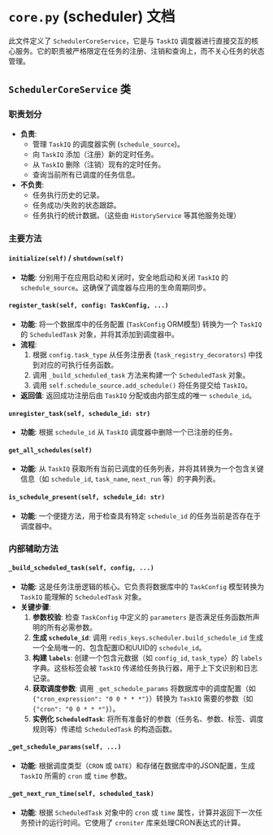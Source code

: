 # `core.py` (scheduler) 文档

此文件定义了 `SchedulerCoreService`，它是与 `TaskIQ` 调度器进行直接交互的核心服务。它的职责被严格限定在任务的注册、注销和查询上，而不关心任务的状态管理。

## `SchedulerCoreService` 类

### 职责划分
- **负责**: 
    - 管理 `TaskIQ` 的调度器实例 (`schedule_source`)。
    - 向 `TaskIQ` 添加（注册）新的定时任务。
    - 从 `TaskIQ` 删除（注销）现有的定时任务。
    - 查询当前所有已调度的任务信息。
- **不负责**: 
    - 任务执行历史的记录。
    - 任务成功/失败的状态跟踪。
    - 任务执行的统计数据。（这些由 `HistoryService` 等其他服务处理）

### 主要方法

#### `initialize(self)` / `shutdown(self)`
- **功能**: 分别用于在应用启动和关闭时，安全地启动和关闭 `TaskIQ` 的 `schedule_source`。这确保了调度器与应用的生命周期同步。

#### `register_task(self, config: TaskConfig, ...)`
- **功能**: 将一个数据库中的任务配置 (`TaskConfig` ORM模型) 转换为一个 `TaskIQ` 的 `ScheduledTask` 对象，并将其添加到调度器中。
- **流程**:
    1.  根据 `config.task_type` 从任务注册表 (`task_registry_decorators`) 中找到对应的可执行任务函数。
    2.  调用 `_build_scheduled_task` 方法来构建一个 `ScheduledTask` 对象。
    3.  调用 `self.schedule_source.add_schedule()` 将任务提交给 `TaskIQ`。
- **返回值**: 返回成功注册后由 `TaskIQ` 分配或由内部生成的唯一 `schedule_id`。

#### `unregister_task(self, schedule_id: str)`
- **功能**: 根据 `schedule_id` 从 `TaskIQ` 调度器中删除一个已注册的任务。

#### `get_all_schedules(self)`
- **功能**: 从 `TaskIQ` 获取所有当前已调度的任务列表，并将其转换为一个包含关键信息（如 `schedule_id`, `task_name`, `next_run` 等）的字典列表。

#### `is_schedule_present(self, schedule_id: str)`
- **功能**: 一个便捷方法，用于检查具有特定 `schedule_id` 的任务当前是否存在于调度器中。

### 内部辅助方法

#### `_build_scheduled_task(self, config, ...)`
- **功能**: 这是任务注册逻辑的核心。它负责将数据库中的 `TaskConfig` 模型转换为 `TaskIQ` 能理解的 `ScheduledTask` 对象。
- **关键步骤**:
    1.  **参数校验**: 检查 `TaskConfig` 中定义的 `parameters` 是否满足任务函数所声明的所有必需参数。
    2.  **生成 `schedule_id`**: 调用 `redis_keys.scheduler.build_schedule_id` 生成一个全局唯一的、包含配置ID和UUID的 `schedule_id`。
    3.  **构建 `labels`**: 创建一个包含元数据（如 `config_id`, `task_type`）的 `labels` 字典。这些标签会被 `TaskIQ` 传递给任务执行器，用于上下文识别和日志记录。
    4.  **获取调度参数**: 调用 `_get_schedule_params` 将数据库中的调度配置（如 `{"cron_expression": "0 0 * * *"}`）转换为 `TaskIQ` 需要的参数（如 `{"cron": "0 0 * * *"}`）。
    5.  **实例化 `ScheduledTask`**: 将所有准备好的参数（任务名、参数、标签、调度规则等）传递给 `ScheduledTask` 的构造函数。

#### `_get_schedule_params(self, ...)`
- **功能**: 根据调度类型（`CRON` 或 `DATE`）和存储在数据库中的JSON配置，生成 `TaskIQ` 所需的 `cron` 或 `time` 参数。

#### `_get_next_run_time(self, scheduled_task)`
- **功能**: 根据 `ScheduledTask` 对象中的 `cron` 或 `time` 属性，计算并返回下一次任务预计的运行时间。它使用了 `croniter` 库来处理CRON表达式的计算。
